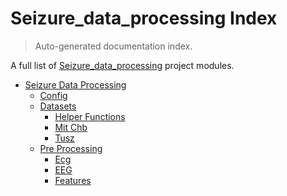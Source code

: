 # Seizure_data_processing Index

> Auto-generated documentation index.

A full list of [Seizure_data_processing](https://github.com/sderooij/seizure_data_processing) project modules.

- [Seizure Data Processing](seizure_data_processing_E/index.md#seizure-data-processing)
    - [Config](seizure_data_processing_E/config.md#config)
    - [Datasets](seizure_data_processing_E/datasets/index.md#datasets)
        - [Helper Functions](seizure_data_processing_E/datasets/helper_functions.md#helper-functions)
        - [Mit Chb](seizure_data_processing_E/datasets/mit_chb.md#mit-chb)
        - [Tusz](seizure_data_processing_E/datasets/tusz.md#tusz)
    - [Pre Processing](seizure_data_processing_E/pre_processing/index.md#pre-processing)
        - [Ecg](seizure_data_processing_E/pre_processing/ecg.md#ecg)
        - [EEG](seizure_data_processing_E/pre_processing/eeg.md#eeg)
        - [Features](seizure_data_processing_E/pre_processing/features.md#features)
